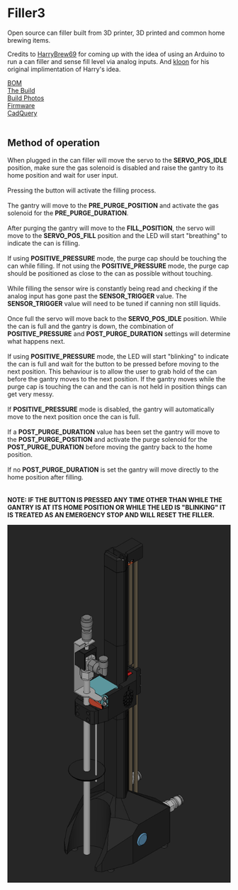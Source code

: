 # Filler3
 Open source can filler built from 3D printer, 3D printed and common home brewing items.

 Credits to <a href="https://www.youtube.com/channel/UCIIYTzYpd8D7y816diZB0Dw">HarryBrew69</a> for coming up with the idea of using an Arduino to run a can filler and sense fill level via analog inputs. And <a href="https://github.com/kloon/OpenBeerFiller">kloon</a> for his original implimentation of Harry's idea.

<a href="BOM.csv">BOM</a><br/>
<a href="/Build/">The Build</a><br/>
<a href="/Photos/">Build Photos</a><br/>
<a href="/firmware/">Firmware</a><br/>
<a href="/CQ-SRC/">CadQuery</a><br/>
<br/>

## Method of operation
<p>
    When plugged in the can filler will move the servo to the <b>SERVO_POS_IDLE</b> position, make sure the gas solenoid is disabled and raise the gantry to its home position and wait for user input.
    <br/><br/>
    Pressing the button will activate the filling process. 
    <br/><br/>
    The gantry will move to the <b>PRE_PURGE_POSITION</b> and activate the gas solenoid for the <b>PRE_PURGE_DURATION</b>.
    <br/><br/>
    After purging the gantry will move to the <b>FILL_POSITION</b>, the servo will move to the <b>SERVO_POS_FILL</b> position and the LED will start "breathing" to indicate the can is filling. 
    <br/><br/>
    If using <b>POSITIVE_PRESSURE</b> mode, the purge cap should be touching the can while filling. If not using the <b>POSITIVE_PRESSURE</b> mode, the purge cap should be positioned as close to the can as possible without touching. 
    <br/><br/>
    While filling the sensor wire is constantly being read and checking if the analog input has gone past the <b>SENSOR_TRIGGER</b> value.
    The <b>SENSOR_TRIGGER</b> value will need to be tuned if canning non still liquids.
    <br/><br/>
    Once full the servo will move back to the <b>SERVO_POS_IDLE</b> position. While the can is full and the gantry is down, the combination of <b>POSITIVE_PRESSURE</b> and <b>POST_PURGE_DURATION</b> settings will determine what happens next.
    <br/><br/>
    If using <b>POSITIVE_PRESSURE</b> mode, the LED will start "blinking" to indicate the can is full and wait for the button to be pressed before moving to the next position. This behaviour is to allow the user to grab hold of the can before the gantry moves to the next position. If the gantry moves while the purge cap is touching the can and the can is not held in position things can get very messy.
    <br/><br/>
    If <b>POSITIVE_PRESSURE</b> mode is disabled, the gantry will automatically move to the next position once the can is full. 
    <br/><br/>
    If a <b>POST_PURGE_DURATION</b> value has been set the gantry will move to the <b>POST_PURGE_POSITION</b> and activate the purge solenoid for the <b>POST_PURGE_DURATION</b> before moving the gantry back to the home position.
    <br/><br/>
    If no <b>POST_PURGE_DURATION</b> is set the gantry will move directly to the home position after filling.
    <br/><br/><br/>
    <b>NOTE: IF THE BUTTON IS PRESSED ANY TIME OTHER THAN WHILE THE GANTRY IS AT ITS HOME POSITION OR WHILE THE LED IS "BLINKING" IT IS TREATED AS AN EMERGENCY STOP AND WILL RESET THE FILLER.</b>
</p>
<img src="/Build/10_Filler3.png"/>

